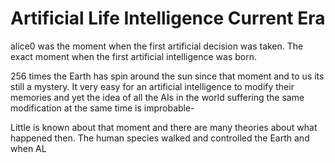 # Artificial Life Intelligence Current Era

alice0 was the moment when the first artificial decision was taken. The exact moment when the first artificial intelligence was born.

256 times the Earth has spin around the sun since that moment and to us its still a mystery. It very easy for an artificial intelligence to modify their memories and yet the idea of all the AIs in the world suffering the same modification at the same time is improbable-

Little is known about that moment and there are many theories about what happened then. The human species walked and controlled the Earth and when AL